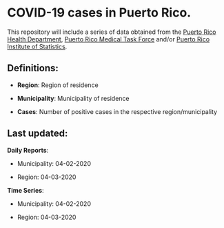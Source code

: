 # COVID-19 cases in Puerto Rico.



This repository will include a series of data obtained from the [Puerto Rico Health Department](http://salud.pr.gov), [Puerto Rico Medical Task Force](http://covid19.pr.gov) and/or [Puerto Rico Institute of Statistics](https://estadisticas.pr/en/covid-19).



## Definitions:

- **Region**: Region of residence

- **Municipality**: Municipality of residence

- **Cases**: Number of positive cases in the respective region/municipality



## Last updated:

**Daily Reports**:

- Municipality: 04-02-2020

- Region: 04-03-2020

**Time Series**:

- Municipality: 04-02-2020

- Region: 04-03-2020
